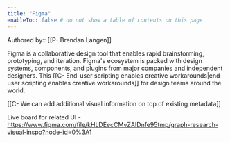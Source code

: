 ```yaml
---
title: "Figma"
enableToc: false # do not show a table of contents on this page
---
```

Authored by:: [[P- Brendan Langen]]

Figma is a collaborative design tool that enables rapid brainstorming, prototyping, and iteration. Figma's ecosystem is packed with design systems, components, and plugins from major companies and independent designers. This [[C- End-user scripting enables creative workarounds|end-user scripting enables creative workarounds]] for design teams around the world. 

[[C- We can add additional visual information on top of existing metadata]]

Live board for related UI - https://www.figma.com/file/kHLDEecCMvZAIDnfe95tmp/graph-research-visual-inspo?node-id=0%3A1